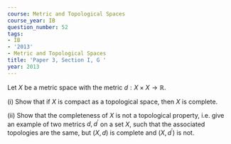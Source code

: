 ```yaml
---
course: Metric and Topological Spaces
course_year: IB
question_number: 52
tags:
- IB
- '2013'
- Metric and Topological Spaces
title: 'Paper 3, Section I, G '
year: 2013
---
```




Let $X$ be a metric space with the metric $d: X \times X \rightarrow \mathbb{R}$.

(i) Show that if $X$ is compact as a topological space, then $X$ is complete.

(ii) Show that the completeness of $X$ is not a topological property, i.e. give an example of two metrics $d, d^{\prime}$ on a set $X$, such that the associated topologies are the same, but $(X, d)$ is complete and $\left(X, d^{\prime}\right)$ is not.